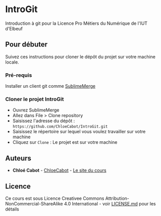 # IntroGit

Introduction à git pour la Licence Pro Métiers du Numérique de l'IUT d'Elbeuf

## Pour débuter

Suivez ces instructions pour cloner le dépôt du projet sur votre machine locale.


### Pré-requis

Installer un client git comme [SublimeMerge](https://www.sublimemerge.com)


### Cloner le projet IntroGit

- Ouvrez SublimeMerge
- Allez dans File > Clone repository
- Saisissez l'adresse du dépôt : ```https://github.com/ChloeCabot/IntroGit.git```
- Saisissez le répertoire sur lequel vous voulez travailler sur votre machine
- Cliquez sur ```Clone``` : Le projet est sur votre machine 

## Auteurs

* **Chloé Cabot** - [ChloeCabot](https://github.com/ChloeCabot) - [Le site du cours](http://chloecabot.com/lpmn/IntroGit)

## Licence

Ce cours est sous Licence Creativee Commons Attribution-NonCommercial-ShareAlike 4.0 International - voir [LICENSE.md](LICENSE.md) pour les détails

